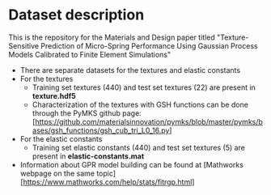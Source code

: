 # Dataset description
This is the repository for the Materials and Design paper titled "Texture-Sensitive Prediction of Micro-Spring Performance Using Gaussian Process Models Calibrated to Finite Element Simulations"
* There are separate datasets for the textures and elastic constants
* For the textures
  * Training set textures (440) and test set textures (22) are present in **texture.hdf5**
  * Characterization of the textures with GSH functions can be done through the PyMKS github page: [https://github.com/materialsinnovation/pymks/blob/master/pymks/bases/gsh_functions/gsh_cub_tri_L0_16.py]
* For the elastic constants
  * Training set elastic constants (440) and test set textures (5) are present in **elastic-constants.mat**
* Information about GPR model building can be found at [Mathworks webpage on the same topic][https://www.mathworks.com/help/stats/fitrgp.html]
